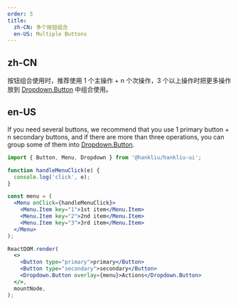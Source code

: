 ```yaml
---
order: 5
title:
  zh-CN: 多个按钮组合
  en-US: Multiple Buttons
---
```


## zh-CN

按钮组合使用时，推荐使用 1 个主操作 + n 个次操作，3 个以上操作时把更多操作放到 [Dropdown.Button](/components/dropdown/#components-dropdown-demo-dropdown-button) 中组合使用。

## en-US

If you need several buttons, we recommend that you use 1 primary button + n secondary buttons, and if there are more than three operations, you can group some of them into [Dropdown.Button](/components/dropdown/#components-dropdown-demo-dropdown-button).

```jsx
import { Button, Menu, Dropdown } from '@hankliu/hankliu-ui';

function handleMenuClick(e) {
  console.log('click', e);
}

const menu = (
  <Menu onClick={handleMenuClick}>
    <Menu.Item key="1">1st item</Menu.Item>
    <Menu.Item key="2">2nd item</Menu.Item>
    <Menu.Item key="3">3rd item</Menu.Item>
  </Menu>
);

ReactDOM.render(
  <>
    <Button type="primary">primary</Button>
    <Button type="secondary">secondary</Button>
    <Dropdown.Button overlay={menu}>Actions</Dropdown.Button>
  </>,
  mountNode,
);
```
